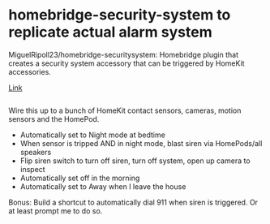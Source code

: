 # homebridge-security-system to replicate actual alarm system
MiguelRipoll23/homebridge-securitysystem: Homebridge plugin that creates a security system accessory that can be triggered by HomeKit accessories.

[Link][1]

![]()

Wire this up to a bunch of HomeKit contact sensors, cameras, motion sensors and the HomePod.
- Automatically set to Night mode at bedtime
- When sensor is tripped AND in night mode, blast siren via HomePods/all speakers
- Flip siren switch to turn off siren, turn off system, open up camera to inspect
- Automatically set off in the morning
- Automatically set to Away when I leave the house

Bonus: Build a shortcut to automatically dial 911 when siren is triggered. Or at least prompt me to do so.

[1]:	https://github.com/MiguelRipoll23/homebridge-securitysystem#readme

